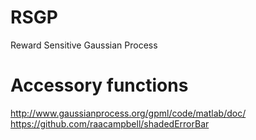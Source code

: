 # RSGP
Reward Sensitive Gaussian Process

# Accessory functions
http://www.gaussianprocess.org/gpml/code/matlab/doc/
https://github.com/raacampbell/shadedErrorBar
